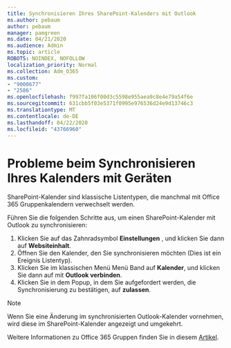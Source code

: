 ```yaml
---
title: Synchronisieren Ihres SharePoint-Kalenders mit Outlook
ms.author: pebaum
author: pebaum
manager: pamgreen
ms.date: 04/21/2020
ms.audience: Admin
ms.topic: article
ROBOTS: NOINDEX, NOFOLLOW
localization_priority: Normal
ms.collection: Adm_O365
ms.custom:
- "9000677"
- "2586"
ms.openlocfilehash: f997fa106f00d3c5598e955aea9c8e4e79a54f6e
ms.sourcegitcommit: 631cbb5f03e5371f0995e976536d24e9d13746c3
ms.translationtype: MT
ms.contentlocale: de-DE
ms.lasthandoff: 04/22/2020
ms.locfileid: "43766960"
---
```

# <a name="issues-synchronizing-your-calendar-to-devices"></a>Probleme beim Synchronisieren Ihres Kalenders mit Geräten

SharePoint-Kalender sind klassische Listentypen, die manchmal mit Office 365 Gruppenkalendern verwechselt werden.

Führen Sie die folgenden Schritte aus, um einen SharePoint-Kalender mit Outlook zu synchronisieren:

1. Klicken Sie auf das Zahnradsymbol **Einstellungen** , und klicken Sie dann auf **Websiteinhalt**.
2. Öffnen Sie den Kalender, den Sie synchronisieren möchten (Dies ist ein Ereignis Listentyp).
3. Klicken Sie im klassischen Menü Menü Band auf **Kalender**, und klicken Sie dann auf mit **Outlook verbinden**.
4. Klicken Sie in dem Popup, in dem Sie aufgefordert werden, die Synchronisierung zu bestätigen, auf **zulassen**.

>[!Note]
> Wenn Sie eine Änderung im synchronisierten Outlook-Kalender vornehmen, wird diese im SharePoint-Kalender angezeigt und umgekehrt.

Weitere Informationen zu Office 365 Gruppen finden Sie in diesem [Artikel](https://support.office.com/article/Learn-about-Office-365-groups-b565caa1-5c40-40ef-9915-60fdb2d97fa2).
